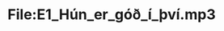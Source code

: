 ---
title: File:E1_Hún_er_góð_í_því.mp3
recording of: Hún er góð í því.
reading speed: slow
speaker: E
license: CC0
---